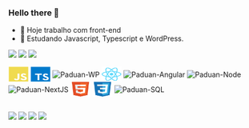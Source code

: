 ### Hello there 👋



- 🔭 Hoje trabalho com front-end 
- 🌱 Estudando Javascript, Typescript e WordPress.



<div>
 <!-- <a href=" ![RowanVelda's Stats](https://github-readme-stats.vercel.app/api?username=RowanVelda&theme=vision-friendly-dark&show_icons=true&hide_border=false&count_private=true)"> -->
  <img height=180 align="top" src="https://github-readme-stats.vercel.app/api?username=RowanVelda&theme=vision-friendly-dark&show_icons=true&hide_border=false&count_private=true" />
  <img height=180 align="top" src="https://github-readme-streak-stats.herokuapp.com/?user=RowanVelda&theme=vision-friendly-dark&hide_border=false" />
  <img height=180 align="top" src="https://github-readme-stats.vercel.app/api/top-langs/?username=RowanVelda&theme=vision-friendly-dark&show_icons=true&hide_border=false&layout=compact" />
</a>
</div>
  
  
<div style="display: inline_block"><br>
  <img align="center" alt="Paduan-Js" height="30" width="40" src="https://raw.githubusercontent.com/devicons/devicon/master/icons/javascript/javascript-plain.svg">
  <img align="center" alt="Paduan-Ts" height="30" width="40" src="https://raw.githubusercontent.com/devicons/devicon/master/icons/typescript/typescript-plain.svg">
  <img align="center" alt="Paduan-WP" height="30" width="40" src="https://cdn.jsdelivr.net/gh/devicons/devicon/icons/wordpress/wordpress-plain.svg" />
  <img align="center" alt="Paduan-React" height="30" width="40" src="https://raw.githubusercontent.com/devicons/devicon/master/icons/react/react-original.svg">
  <img align="center" alt="Paduan-Angular" height="30" width="40" src="https://cdn.jsdelivr.net/gh/devicons/devicon/icons/angularjs/angularjs-original.svg">
  <img align="center" alt="Paduan-Node" height="38" width="40" src="https://cdn.jsdelivr.net/gh/devicons/devicon/icons/nodejs/nodejs-original.svg">
  <img align="center" alt="Paduan-NextJS" height="38" width="40" src="https://cdn.jsdelivr.net/gh/devicons/devicon/icons/nextjs/nextjs-original.svg" />
  <img align="center" alt="Paduan-HTML" height="30" width="40" src="https://raw.githubusercontent.com/devicons/devicon/master/icons/html5/html5-original.svg">
  <img align="center" alt="Paduan-CSS" height="30" width="40" src="https://raw.githubusercontent.com/devicons/devicon/master/icons/css3/css3-original.svg">
  <img align="center" alt="Paduan-SQL" height="30" width="40" src="https://cdn.jsdelivr.net/gh/devicons/devicon/icons/mysql/mysql-original.svg">
</div>
  
  ##
 
<div> 
  
  <a href="https://instagram.com/guiizeera" target="_blank"><img src="https://img.shields.io/badge/-Instagram-%23E4405F?style=for-the-badge&logo=instagram&logoColor=white" target="_blank"></a>
 	<a href="https://www.twitch.tv/spuuttt" target="_blank"><img src="https://img.shields.io/badge/Twitch-9146FF?style=for-the-badge&logo=twitch&logoColor=white" target="_blank"></a>
  <a href = "mailto:gdspaduan@gmail.com"><img src="https://img.shields.io/badge/-Gmail-%23333?style=for-the-badge&logo=gmail&logoColor=white" target="_blank"></a>
  <a href="https://www.linkedin.com/in/guilherme-paduan/" target="_blank"><img src="https://img.shields.io/badge/-LinkedIn-%230077B5?style=for-the-badge&logo=linkedin&logoColor=white" target="_blank"></a> 
  
</div>
